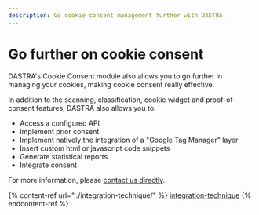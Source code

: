 ```yaml
---
description: Go cookie consent management further with DASTRA.
---
```


# Go further on cookie consent

DASTRA's Cookie Consent module also allows you to go further in managing your cookies, making cookie consent really effective.

In addition to the scanning, classification, cookie widget and proof-of-consent features, DASTRA also allows you to:

* Access a configured API&#x20;
* Implement prior consent&#x20;
* Implement natively the integration of a "Google Tag Manager" layer&#x20;
* Insert custom html or javascript code snippets&#x20;
* Generate statistical reports&#x20;
* Integrate consent

For more information, please [contact us directly](https://www.dastra.eu/en/contact).

{% content-ref url="../integration-technique/" %}
[integration-technique](../integration-technique/)
{% endcontent-ref %}
